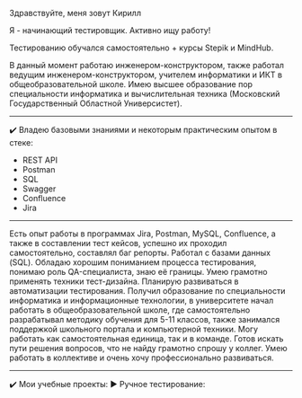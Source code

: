 Здравствуйте, меня зовут Кирилл

Я - начинающий тестировщик. Активно ищу работу!

Тестированию обучался самостоятельно + курсы Stepik и MindHub.

В данный момент работаю инженером-конструктором, также работал ведущим инженером-конструктором, учителем информатики и ИКТ в общеобразовательной школе. Имею высшее образование пор специальности информатика и вычислительная техника (Московский Государственный Областной Универсистет).

---

✔️ Владею базовыми знаниями и некоторым практическим опытом в стеке:

- REST API
- Postman
- SQL
- Swagger
- Confluence
- Jira

---

Есть опыт работы в программах Jira, Postman, MySQL, Confluence, а также в составлении тест кейсов, успешно их проходил самостоятельно, составлял баг репорты. Работал с базами данных (SQL). Обладаю хорошим пониманием процесса тестирования, понимаю роль QA-специалиста, знаю её границы. Умею грамотно применять техники тест-дизайна. Планирую развиваться в автоматизации тестирования. Получил образование по специальности информатика и информационные технологии, в университете начал работать в общеобразовательной школе, где самостоятельно разрабатывал методику обучения для 5-11 классов, также занимался поддержкой школьного портала и компьютерной техники. Могу работать как самостоятельная единица, так и в команде. Готов искать пути решения вопросов, что не найду грамотно спрошу у коллег. Умею работать в коллективе и очень хочу профессионально развиваться.

---

✔️ Мои учебные проекты:
► Ручное тестирование:
